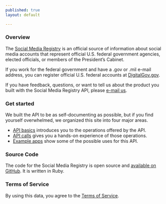 ```yaml
---
published: true
layout: default

---
```


### Overview

The [Social Media Registry](http://www.usa.gov/Contact/verify-social-media.shtml) is an official source of information about social media accounts that represent official U.S. federal government agencies, elected officials, or members of the President’s Cabinet. 

If you work for the federal government and have a .gov or .mil e-mail address, you can register official U.S. federal accounts at [DigitalGov.gov](http://www.digitalgov.gov/services/social-media-registry/).

If you have feedback, questions, or want to tell us about the product you built with the Social Media Registry API, please [e-mail us](socialmediaregistry@gsa.gov).

### Get started
We built the API to be as self-documenting as possible, but if you find yourself overwhelmed, we organized this site into four major areas.

- [API basics](basics) introduces you to the operations offered by the API.
- [API calls](calls) gives you a hands-on experience of those operations.
- [Example apps](apps) show some of the possible uses for this API.  

### Source Code

The code for the Social Media Registry is open source and [available on GitHub](https://github.com/usagov/ringsail). It is written in Ruby.

### Terms of Service

By using this data, you agree to the [Terms of Service](http://www.usa.gov/About/developer-resources/terms-of-service.shtml).

